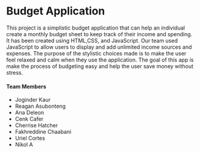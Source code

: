 <h1>Budget Application</h1>
<p>This project is a simplistic budget application that can help an individual create a monthly budget sheet to keep track of their income and spending. It has been created using HTML,CSS, and JavaScript. Our team used JavaScript to allow users to display and add unlimited income sources and expenses. The purpose of the stylistic choices made is to make the user feel relaxed and calm when they use the application. The goal of this app is make the process of budgeting easy and help the user save money without stress. </p>
<p></p>
<p></p>
<h4>Team Members</h4>
<ul>
    <li>Joginder Kaur</li>
    <li>Reagan Asubonteng</li>
    <li>Ana Deleon</li>
    <li>Cenk Cafer</li>
    <li>Cherrise Hatcher</li>
    <li>Fakhreddine Chaabani</li> 
    <li>Uriel Cortes</li>
    <li>Nikol A</li>
</ul>
